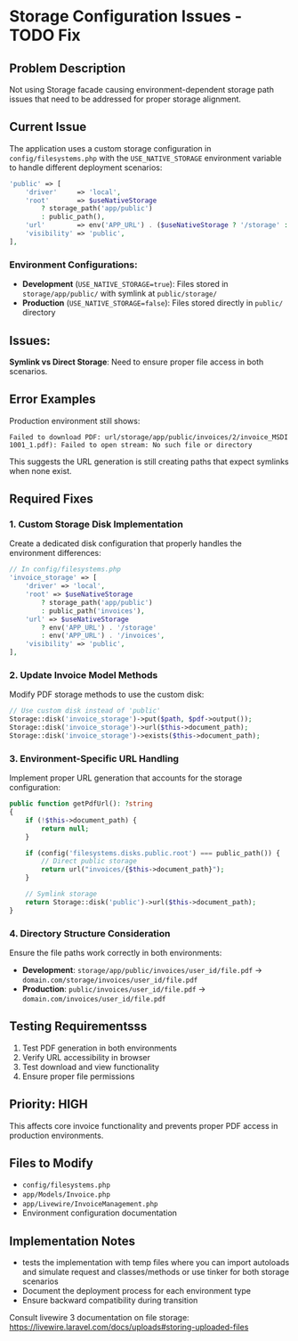 # Storage Configuration Issues - TODO Fix

## Problem Description

Not using Storage facade causing environment-dependent storage path issues that need to be addressed for proper storage alignment.

## Current Issue

The application uses a custom storage configuration in `config/filesystems.php` with the `USE_NATIVE_STORAGE` environment variable to handle different deployment scenarios:

```php
'public' => [
    'driver'     => 'local',
    'root'       => $useNativeStorage
        ? storage_path('app/public')
        : public_path(),
    'url'        => env('APP_URL') . ($useNativeStorage ? '/storage' : '/public'),
    'visibility' => 'public',
],
```

### Environment Configurations:

-   **Development** (`USE_NATIVE_STORAGE=true`): Files stored in `storage/app/public/` with symlink at `public/storage/`
-   **Production** (`USE_NATIVE_STORAGE=false`): Files stored directly in `public/` directory

## Issues:

**Symlink vs Direct Storage**: Need to ensure proper file access in both scenarios.

## Error Examples

Production environment still shows:

```
Failed to download PDF: url/storage/app/public/invoices/2/invoice_MSDI 1001_1.pdf): Failed to open stream: No such file or directory
```

This suggests the URL generation is still creating paths that expect symlinks when none exist.

## Required Fixes

### 1. Custom Storage Disk Implementation

Create a dedicated disk configuration that properly handles the environment differences:

```php
// In config/filesystems.php
'invoice_storage' => [
    'driver' => 'local',
    'root' => $useNativeStorage
        ? storage_path('app/public')
        : public_path('invoices'),
    'url' => $useNativeStorage
        ? env('APP_URL') . '/storage'
        : env('APP_URL') . '/invoices',
    'visibility' => 'public',
],
```

### 2. Update Invoice Model Methods

Modify PDF storage methods to use the custom disk:

```php
// Use custom disk instead of 'public'
Storage::disk('invoice_storage')->put($path, $pdf->output());
Storage::disk('invoice_storage')->url($this->document_path);
Storage::disk('invoice_storage')->exists($this->document_path);
```

### 3. Environment-Specific URL Handling

Implement proper URL generation that accounts for the storage configuration:

```php
public function getPdfUrl(): ?string
{
    if (!$this->document_path) {
        return null;
    }

    if (config('filesystems.disks.public.root') === public_path()) {
        // Direct public storage
        return url("invoices/{$this->document_path}");
    }

    // Symlink storage
    return Storage::disk('public')->url($this->document_path);
}
```

### 4. Directory Structure Consideration

Ensure the file paths work correctly in both environments:

-   **Development**: `storage/app/public/invoices/user_id/file.pdf` → `domain.com/storage/invoices/user_id/file.pdf`
-   **Production**: `public/invoices/user_id/file.pdf` → `domain.com/invoices/user_id/file.pdf`

## Testing Requirementsss

1. Test PDF generation in both environments
2. Verify URL accessibility in browser
3. Test download and view functionality
4. Ensure proper file permissions

## Priority: HIGH

This affects core invoice functionality and prevents proper PDF access in production environments.

## Files to Modify

-   `config/filesystems.php`
-   `app/Models/Invoice.php`
-   `app/Livewire/InvoiceManagement.php`
-   Environment configuration documentation

## Implementation Notes

-   tests the implementation with temp files where you can import autoloads and simulate request and classes/methods or use tinker for both storage scenarios
-   Document the deployment process for each environment type
-   Ensure backward compatibility during transition

Consult livewire 3 documentation on file storage: https://livewire.laravel.com/docs/uploads#storing-uploaded-files
